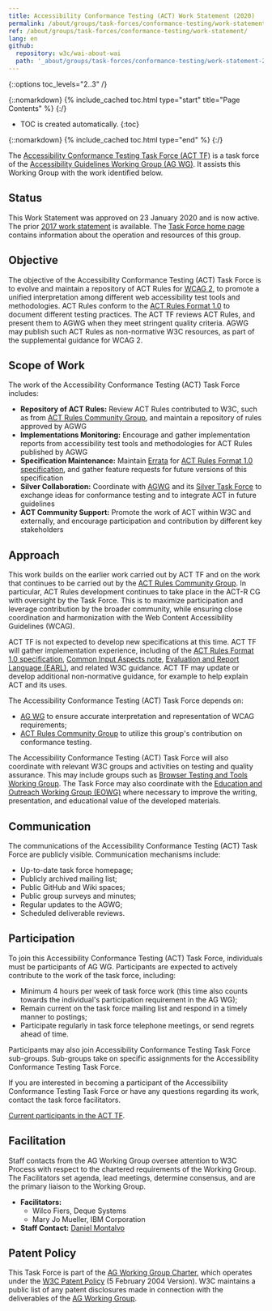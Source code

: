 ```yaml
---
title: Accessibility Conformance Testing (ACT) Work Statement (2020)
permalink: /about/groups/task-forces/conformance-testing/work-statement/
ref: /about/groups/task-forces/conformance-testing/work-statement/
lang: en
github:
  repository: w3c/wai-about-wai
  path: '_about/groups/task-forces/conformance-testing/work-statement-2020.md'
---
```


{::options toc_levels="2..3" /}

{::nomarkdown}
{% include_cached toc.html type="start" title="Page Contents" %}
{:/}

-   TOC is created automatically.
{:toc}

{::nomarkdown}
{% include_cached toc.html type="end" %}
{:/}

The [Accessibility Conformance Testing Task Force (ACT TF)](/about/groups/task-forces/conformance-testing/) is a task force of the [Accessibility Guidelines Working Group (AG WG)](/about/groups/agwg/). It assists this Working Group with the work identified below.

## Status

This Work Statement was approved on 23 January 2020 and is now active. The prior [2017 work statement](https://www.w3.org/WAI/GL/task-forces/conformance-testing/work-statement-2017) is available. The [Task Force home page](/about/groups/task-forces/conformance-testing/) contains information about the operation and resources of this group.

## Objective

The objective of the Accessibility Conformance Testing (ACT) Task Force is to evolve and maintain a repository of ACT Rules for [WCAG 2](https://www.w3.org/WAI/standards-guidelines/wcag/), to promote a unified interpretation among different web accessibility test tools and methodologies. ACT Rules conform to the [ACT Rules Format 1.0](https://www.w3.org/WAI/standards-guidelines/act/) to document different testing practices. The ACT TF reviews ACT Rules, and present them to AGWG when they meet stringent quality criteria. AGWG may publish such ACT Rules as non-normative W3C resources, as part of the supplemental guidance for WCAG 2.

## Scope of Work

The work of the Accessibility Conformance Testing (ACT) Task Force includes:

- **Repository of ACT Rules:** Review ACT Rules contributed to W3C, such as from [ACT Rules Community Group](https://act-rules.github.io/), and maintain a repository of rules approved by AGWG
- **Implementations Monitoring:** Encourage and gather implementation reports from accessibility test tools and methodologies for ACT Rules published by AGWG
- **Specification Maintenance:** Maintain [Errata](https://www.w3.org/WAI/GL/task-forces/conformance-testing/errata) for [ACT Rules Format 1.0 specification](https://www.w3.org/TR/act-rules-format/), and gather feature requests for future versions of this specification
- **Silver Collaboration:** Coordinate with [AGWG](/about/groups/agwg/) and its [Silver Task Force](/about/groups/task-forces/silver/) to exchange ideas for conformance testing and to integrate ACT in future guidelines
- **ACT Community Support:** Promote the work of ACT within W3C and externally, and encourage participation and contribution by different key stakeholders

## Approach

This work builds on the earlier work carried out by ACT TF and on the work that continues to be carried out by the [ACT Rules Community Group](https://act-rules.github.io/). In particular, ACT Rules development continues to take place in the ACT-R CG with oversight by the Task Force. This is to maximize participation and leverage contribution by the broader community, while ensuring close coordination and harmonization with the Web Content Accessibility Guidelines (WCAG).

ACT TF is not expected to develop new specifications at this time. ACT TF will gather implementation experience, including of the [ACT Rules Format 1.0 specification](https://www.w3.org/TR/act-rules-format/), [Common Input Aspects note](https://www.w3.org/TR/act-rules-aspects/), [Evaluation and Report Language (EARL)](https://www.w3.org/WAI/standards-guidelines/earl/), and related W3C guidance. ACT TF may update or develop additional non-normative guidance, for example to help explain ACT and its uses.

The Accessibility Conformance Testing (ACT) Task Force depends on:

- [AG WG](/about/groups/agwg/) to ensure accurate interpretation and representation of WCAG requirements;
- [ACT Rules Community Group](https://act-rules.github.io/) to utilize this group's contribution on conformance testing.

The Accessibility Conformance Testing (ACT) Task Force will also coordinate with relevant W3C groups and activities on testing and quality assurance. This may include groups such as [Browser Testing and Tools Working Group](https://www.w3.org/testing/browser/). The Task Force may also coordinate with the [Education and Outreach Working Group (EOWG)](/about/groups/eowg/) where necessary to improve the writing, presentation, and educational value of the developed materials.

## Communication

The communications of the Accessibility Conformance Testing (ACT) Task Force are publicly visible. Communication mechanisms include:

- Up-to-date task force homepage;
- Publicly archived mailing list;
- Public GitHub and Wiki spaces;
- Public group surveys and minutes;
- Regular updates to the AGWG;
- Scheduled deliverable reviews.

## Participation

To join this Accessibility Conformance Testing (ACT) Task Force, individuals must be participants of AG WG. Participants are expected to actively contribute to the work of the task force, including:

- Minimum 4 hours per week of task force work (this time also counts towards the individual's participation requirement in the AG WG);
- Remain current on the task force mailing list and respond in a timely manner to postings;
- Participate regularly in task force telephone meetings, or send regrets ahead of time.

Participants may also join Accessibility Conformance Testing Task Force sub-groups. Sub-groups take on specific assignments for the Accessibility Conformance Testing Task Force.

If you are interested in becoming a participant of the Accessibility Conformance Testing Task Force or have any questions regarding its work, contact the task force facilitators.

[Current participants in the ACT TF](https://www.w3.org/2000/09/dbwg/details?group=93339&public=1).

## Facilitation

Staff contacts from the AG Working Group oversee attention to W3C Process with respect to the chartered requirements of the Working Group. The Facilitators set agenda, lead meetings, determine consensus, and are the primary liaison to the Working Group.

- **Facilitators:**
    - Wilco Fiers, Deque Systems
    - Mary Jo Mueller, IBM Corporation
- **Staff Contact:** [Daniel Montalvo](https://www.w3.org/People/#dmontalvo)

## Patent Policy

This Task Force is part of the [AG Working Group Charter](https://www.w3.org/WAI/GL/charter), which operates under the [W3C Patent Policy](https://www.w3.org/Consortium/Patent-Policy-20040205/) (5 February 2004 Version). W3C maintains a public list of any patent disclosures made in connection with the deliverables of the [AG Working Group](https://www.w3.org/2004/01/pp-impl/35422/status).
